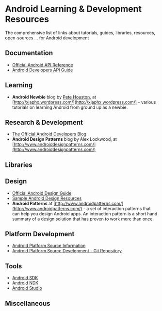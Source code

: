 Android Learning & Development Resources
===================
The comprehensive list of links about tutorials, guides, libraries, resources, open-sources ... for Android development

## Documentation
- [Official Android API Reference](http://developer.android.com/reference/packages.html)
- [Android Developers API Guide](http://developer.android.com/guide/index.html)

## Learning
- **Android Newbie** blog by [Pete Houston](http://petehouston.com), at [http://xjaphx.wordpress.com/](http://xjaphx.wordpress.com/) - various tutorials on learning Android from ground up as a newbie.

## Research & Development
- [The Official Android Developers Blog](http://android-developers.blogspot.com/)
- **Android Design Patterns** blog by Alex Lockwood, at [http://www.androiddesignpatterns.com/](http://www.androiddesignpatterns.com/)  

## Libraries

## Design
- [Official Android Design Guide](http://developer.android.com/design/index.html)
- [Sample Android Design Resources](http://developer.android.com/design/downloads/index.html)
- **Android Patterns** at [http://www.androidpatterns.com/](http://www.androidpatterns.com/) - a set of interaction patterns that can help you design Android apps. An interaction pattern is a short hand summary of a design solution that has proven to work more than once.

## Platform Development
- [Android Platform Source Information](http://source.android.com/)
- [Android Platform Source Development - Git Repository](https://android.googlesource.com/)

## Tools
- [Android SDK](http://developer.android.com/sdk/index.html)
- [Android NDK](https://developer.android.com/tools/sdk/ndk/index.html)
- [Android Studio](http://tools.android.com/download/studio)

## Miscellaneous
